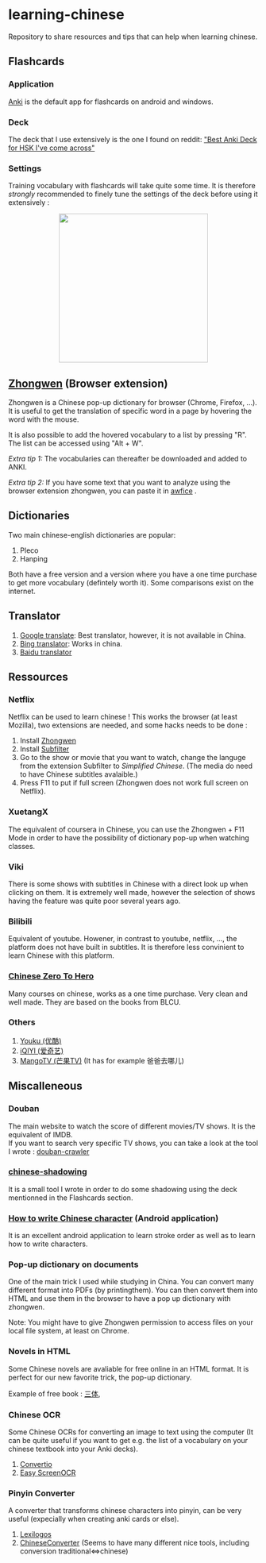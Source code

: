 # learning-chinese
Repository to share resources and tips that can help when learning chinese.

## Flashcards
### Application
[Anki](https://apps.ankiweb.net/) is the default app for flashcards on android and windows.

### Deck  
The deck that I use extensively is the one I found on reddit: ["Best Anki Deck for HSK I've come across"](https://www.reddit.com/r/ChineseLanguage/comments/7mjmjc/best_anki_deck_for_hsk_ive_come_across/)

### Settings  
Training vocabulary with flashcards will take quite some time. It is therefore _strongly_ recommended to finely tune the settings of the deck before using it extensively :

<p align="center">
 <a target="_blank" href="https://youtu.be/1XaJjbCSXT0">
  <img src="https://i.ytimg.com/vi/1XaJjbCSXT0/maxresdefault.jpg" width="300"/>
 </a>
</p>


## [Zhongwen](https://github.com/cschiller/zhongwen) (Browser extension)
Zhongwen is a Chinese pop-up dictionary for browser (Chrome, Firefox, ...). It is useful to get the translation of specific word in a page by hovering the word with the mouse.

It is also possible to add the hovered vocabulary to a list by pressing "R". The list can be accessed using "Alt + W".

_Extra tip 1:_ The vocabularies can thereafter be downloaded and added to ANKI.

_Extra tip 2:_ If you have some text that you want to analyze using the browser extension zhongwen, you can paste it in [awfice](https://htmlpreview.github.io/?https://github.com/zserge/awfice/blob/main/edit.html) .



## Dictionaries
Two main chinese-english dictionaries are popular:
1. Pleco
2. Hanping

Both have a free version and a version where you have a one time purchase to get more vocabulary (defintely worth it). Some comparisons exist on the internet. 

## Translator
1. [Google translate](https://translate.google.com/?sl=zh-CN&tl=en): Best translator, however, it is not available in China.
2. [Bing translator](https://www.bing.com/translator): Works in china.
3. [Baidu translator](https://fanyi.baidu.com/#zh/en/)

## Ressources

### Netflix
Netflix can be used to learn chinese ! This works the browser (at least Mozilla), two extensions are needed, and some hacks needs to be done :
1. Install [Zhongwen](https://github.com/cschiller/zhongwen)
2. Install [Subfilter](https://github.com/met/subfilter)
3. Go to the show or movie that you want to watch, change the languge from the extension Subfilter to _Simplified Chinese_. (The media do need to have Chinese subtitles avalaible.)
4. Press F11 to put if full screen (Zhongwen does not work full screen on Netflix).

### XuetangX
The equivalent of coursera in Chinese, you can use the Zhongwen + F11 Mode in order to have the possibility of dictionary pop-up when watching classes.

### Viki
There is some shows with subtitles in Chinese with a direct look up when clicking on them. It is extremely well made, however the selection of shows having the feature was quite poor several years ago.

### Bilibili
Equivalent of youtube. Howener, in contrast to youtube, netflix, ..., the platform does not have built in subtitles. It is therefore less convinient to learn Chinese with this platform.

### [Chinese Zero To Hero](https://chinesezerotohero.teachable.com/courses) 
Many courses on chinese, works as a one time purchase. Very clean and well made. They are based on the books from BLCU.

### Others
1. [Youku (优酷)](https://www.youku.com/)
2. [iQIYI (爱奇艺)](https://www.iqiyi.com/)
3. [MangoTV (芒果TV)](https://w.mgtv.com/) (It has for example 爸爸去哪儿)

## Miscalleneous
### Douban
The main website to watch the score of different movies/TV shows. It is the equivalent of IMDB.  
If you want to search very specific TV shows, you can take a look at the tool I wrote : [douban-crawler](https://github.com/thomashirtz/douban-crawler)
### [chinese-shadowing](https://github.com/thomashirtz/chinese-shadowing)
It is a small tool I wrote in order to do some shadowing using the deck mentionned in the Flashcards section. 

### [How to write Chinese character](https://play.google.com/store/apps/details?id=com.ansami.hkchinesechar&hl=en_US&gl=US) (Android application)

It is an excellent android application to learn stroke order as well as to learn how to write characters.

### Pop-up dictionary on documents 
One of the main trick I used while studying in China. You can convert many different format into PDFs (by printingthem). You can then convert them into HTML and use them in the browser to have a pop up dictionary with zhongwen.

Note: You might have to give Zhongwen permission to access files on your local file system, at least on Chrome.

### Novels in HTML
Some Chinese novels are avaliable for free online in an HTML format. It is perfect for our new favorite trick, the pop-up dictionary.

Example of free book : [三体](https://www.shizongzui.cc/santi/),

### Chinese OCR
Some Chinese OCRs for converting an image to text using the computer (It can be quite useful if you want to get e.g. the list of a vocabulary on your chinese textbook into your Anki decks).
1. [Convertio](https://convertio.co/ocr/chinese/)
2. [Easy ScreenOCR](https://online.easyscreenocr.com/Home/ChineseOCR)

### Pinyin Converter
A converter that transforms chinese characters into pinyin, can be very useful (expecially when creating anki cards or else).
1. [Lexilogos](https://www.lexilogos.com/keyboard/pinyin_conversion.htm)
2. [ChineseConverter](https://www.chineseconverter.com/en/convert/chinese-to-pinyin) (Seems to have many different nice tools, including conversion traditional<=>chinese)
